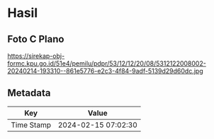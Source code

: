 # Hasil

## Foto C Plano

https://sirekap-obj-formc.kpu.go.id/51e4/pemilu/pdpr/53/12/12/20/08/5312122008002-20240214-193310--861e5776-e2c3-4f84-9adf-5139d29d60dc.jpg


## Metadata

| Key        | Value               |
| ---------- | ------------------- |
| Time Stamp | 2024-02-15 07:02:30 |



